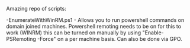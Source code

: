 Amazing repo of scripts:

-EnumerateWithWinRM.ps1 - Allows you to run powershell commands on domain joined machines. Powershell remoting needs to be on for this to work (WINRM) this can be turned on manually by using "Enable-PSRemoting -Force" on a per machine basis. Can also be done via GPO.
